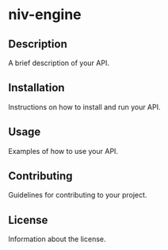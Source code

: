 # niv-engine

## Description

A brief description of your API.

## Installation

Instructions on how to install and run your API.

## Usage

Examples of how to use your API.

## Contributing

Guidelines for contributing to your project.

## License

Information about the license.